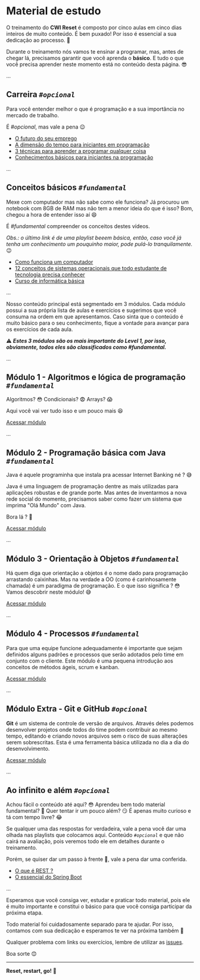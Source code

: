 # Material de estudo

O treinamento do **CWI Reset** é composto por cinco aulas em cinco dias inteiros de muito conteúdo. É bem puxado! Por isso é essencial a sua dedicação ao processo. 💪

Durante o treinamento nós vamos te ensinar a programar, mas, antes de chegar lá, precisamos garantir que você aprenda o **básico**. E tudo o que você precisa aprender neste momento está no conteúdo desta página. 😎

...

## Carreira _`#opcional`_

Para você entender melhor o que é programação e a sua importância no mercado de trabalho.

É _#opcional_, mas vale a pena 😉

- [O futuro do seu emprego](https://youtu.be/qVGxWi6XDAI)
- [A dimensão do tempo para iniciantes em programação](https://youtu.be/Qb5b8ZE9tIY)
- [3 técnicas para aprender a programar qualquer coisa](https://youtu.be/ZtMzB5CoekE)
- [Conhecimentos básicos para iniciantes na programação](https://youtu.be/sx4hAHhO9CY)

...

## Conceitos básicos _`#fundamental`_

Mexe com computador mas não sabe como ele funciona? Já procurou um notebook com 8GB de RAM mas não tem a menor ideia do que é isso? Bom, chegou a hora de entender isso aí 😄

É _#fundamental_ compreender os conceitos destes vídeos.

_Obs.: o último link é de uma playlist beeem básica, então, caso você já tenha um conhecimento um pouquinho maior, pode pulá-lo tranquilamente._ 😉

- [Como funciona um computador](https://youtu.be/MpKbTNonIwc)
- [12 conceitos de sistemas operacionais que todo estudante de tecnologia precisa conhecer](https://youtu.be/T7lCM3l7vAQ)
- [Curso de informática básica](https://www.youtube.com/playlist?list=PL-QAz5R5Rlm7wn20xLTIr84gbS2XkzqEZ)

...

Nosso conteúdo principal está segmentado em 3 módulos. Cada módulo possui a sua própria lista de aulas e exercícios e sugerimos que você consuma na ordem em que apresentamos. Caso sinta que o conteúdo é muito básico para o seu conhecimento, fique a vontade para avançar para os exercícios de cada aula.

⚠️ _**Estes 3 módulos são os mais importante do Level 1, por isso, obviamente, todos eles são classificados como #fundamental.**_

...

## Módulo 1 - Algoritmos e lógica de programação _`#fundamental`_

Algoritmos? 😳 Condicionais? 😨 Arrays? 😱

Aqui você vai ver tudo isso e um pouco mais 😆

[Acessar módulo](01-logica-de-programacao/README.md)

...

## Módulo 2 - Programação básica com Java _`#fundamental`_

Java é aquele programinha que instala pra acessar Internet Banking né ? 😅 

Java é uma linguagem de programação dentre as mais utilizadas para aplicações robustas e de grande porte. Mas antes de inventarmos a nova rede social do momento, precisamos saber como fazer um sistema que imprima "Olá Mundo" com Java.

Bora lá ? 💪

[Acessar módulo](02-java/README.md)

...

## Módulo 3 - Orientação à Objetos _`#fundamental`_

Há quem diga que orientação a objetos é o nome dado para programação arrastando caixinhas. Mas na verdade a OO (como é carinhosamente chamada) é um paradigma de programação. E o que isso significa ? 😳 Vamos descobrir neste módulo! 😅

[Acessar módulo](03-orientacao-a-objetos/README.md)

...

## Módulo 4 - Processos _`#fundamental`_

Para que uma equipe funcione adequadamente é importante que sejam definidos alguns padrões e processos que serão adotados pelo time em conjunto com o cliente. Este módulo é uma pequena introdução aos conceitos de métodos ágeis, scrum e kanban.

[Acessar módulo](04-processos/README.md)

...

## Módulo Extra - Git e GitHub _`#opcional`_

**Git** é um sistema de controle de versão de arquivos. Através deles podemos desenvolver projetos onde todos do time podem contribuir ao mesmo tempo, editando e criando novos arquivos sem o risco de suas alterações serem sobrescritas. Esta é uma ferramenta básica utilizada no dia a dia do desenvolvimento.

[Acessar módulo](05-git/README.md)

...

## Ao infinito e além _`#opcional`_

Achou fácil o conteúdo até aqui? 😳 Aprendeu bem todo material fundamental? 🤔 Quer tentar ir um pouco além? 😏 É apenas muito curioso e tá com tempo livre? 😂

Se qualquer uma das respostas for verdadeira, vale a pena você dar uma olhada nas playlists que colocamos aqui. Conteúdo _`#opcional`_ e que não cairá na avaliação, pois veremos todo ele em detalhes durante o treinamento. 

Porém, se quiser dar um passo à frente 🚀, vale a pena dar uma conferida.

* [O que é REST ?](https://www.youtube.com/watch?v=S7MduKwvVGk)
* [O essencial do Spring Boot](https://www.youtube.com/playlist?list=PL62G310vn6nF3gssjqfCKLpTK2sZJ_a_1)

...

Esperamos que você consiga ver, estudar e praticar todo material, pois ele é muito importante e constitui o básico para que você consiga participar da próxima etapa.

Todo material foi cuidadosamente separado para te ajudar. Por isso, contamos com sua dedicação e esperamos te ver na próxima também 👊

Qualquer problema com links ou exercícios, lembre de utilizar as [issues](https://github.com/cwi-reset/edicao-03-level-1/issues).

Boa sorte 😊

---

**Reset, restart, go!** 🚀